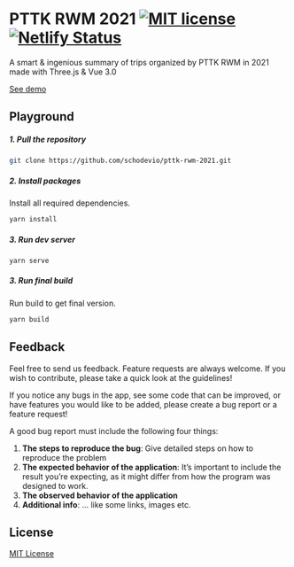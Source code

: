 # PTTK RWM 2021 [![MIT license](https://img.shields.io/badge/License-MIT-green.svg)](https://github.com/schodevio/pttk-rwm-2021/blob/main/LICENSE.md) [![Netlify Status](https://api.netlify.com/api/v1/badges/765b6eae-e179-4e6f-ae93-ace1477a0384/deploy-status)](https://app.netlify.com/sites/pttk-rwm-2021/deploys)
A smart & ingenious summary of trips organized by PTTK RWM in 2021 made with Three.js & Vue 3.0

<a href="https://pttk-rwm-2021.netlify.app/" target="_blank">See demo</a>

## Playground

##### 1. Pull the repository

```bash
git clone https://github.com/schodevio/pttk-rwm-2021.git
```

##### 2. Install packages

Install all required dependencies.

```bash
yarn install
```

##### 3. Run dev server

```bash
yarn serve
```

##### 3. Run final build

Run build to get final version.

```bash
yarn build
```


## Feedback

Feel free to send us feedback. Feature requests are always welcome. If you wish to contribute, please take a quick look at the guidelines!

If you notice any bugs in the app, see some code that can be improved, or have features you would like to be added, please create a bug report or a feature request!

A good bug report must include the following four things:

1. **The steps to reproduce the bug**: Give detailed steps on how to reproduce the problem
2. **The expected behavior of the application**: It’s important to include the result you’re expecting, as it might differ from how the program was designed to work.
3. **The observed behavior of the application**
4. **Additional info**: ... like some links, images etc.

## License

[MIT License](https://github.com/schodevio/pttk-rwm-2021/blob/master/LICENSE.md)

